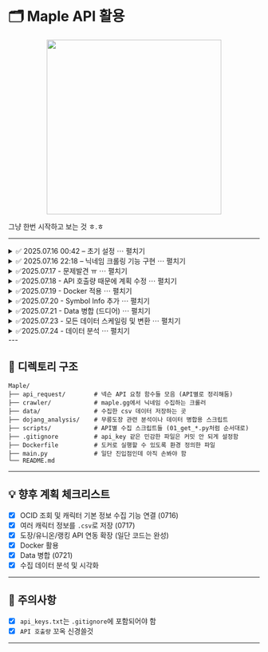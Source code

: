 # 🗂️ Maple API 활용

<p align="center">
  <img src="https://image.ytn.co.kr/general/jpg/2021/0311/202103110915014429_d.jpg" width="350"/>
</p>

그냥 한번 시작하고 보는 것 ㅎ.ㅎ

---
<details>
  <summary>✅ 2025.07.16 00:42 – 초기 설정 ⋯ 펼치기</summary>

  ### 🔧 초기 설정

  - `git init`으로 Git 저장소 초기화  
  - GitHub 원격 저장소 연결 (`origin/main`)  
  - 첫 커밋 완료 및 `push` 성공

  ### 📁 디렉토리 구조 정비

  - 기존 `char_info.py` 파일을 `api_request/char_info.py`로 이동  
    → **API 호출 관련 모듈을 별도 폴더로 정리**

  ### 📡 API 호출 준비

  - `api_keys.txt`를 통한 인증 키 로딩 구현  
  - 넥슨 Open API를 통해 캐릭터 OCID 검색 및 정보 조회 구조 준비

</details>

<details>
  <summary>✅ 2025.07.16 22:18 – 닉네임 크롤링 기능 구현 ⋯ 펼치기</summary>

  #### 🕸️ 닉네임 크롤링 기능 구현
  - `maple.gg` 전투력 랭킹 페이지에서 상위 1000명 닉네임 수집  
    `(아마 상관분석을 통해 추천시스템 정도 만들어보려나 싶은 느낌적인 느낌)`
  - `crawler/nickname_crawler.py` 모듈 작성
  - BeautifulSoup으로 `/u/{nickname}` 형태의 `href`를 파싱

  #### 🧪 수집 결과 검증
  - 닉네임 리스트를 `pandas.DataFrame`으로 시각적으로 확인
  - `main.py`에서 수집-확인 로직 실행

  #### 🔧 Git 설정 개선
  - `.gitignore` 파일 수정:
    - `api_keys.txt`, `__pycache__/`, `*.pyc` 등 민감/불필요 파일 제외
  - VSCode 내 커밋 메시지 작성 방식 학습
  - Git CLI에서 상태 확인, add → commit → push 실습

</details>

<details>
  <summary>✅2025.07.17 - 문제발견 ㅠ ⋯ 펼치기</summary>

  #### 호출 부하에 따른 문제 발견
  - API 호출량을 인지하지 못함 (하루 1천개 호출인데, 욕심이 너무 과했음)
  - 디렉토리 구조를 전반적으로 수정
  - API를 통해 수집하는 스크립트를 나누어서 진행
  - 수집된 csv 파일도 나누어서 진행
  
</details>

<details>
  <summary>✅2025.07.18 - API 호출량 때문에 계획 수정 ⋯ 펼치기</summary>

  #### 호출량 제한으로 인해 계획 변경
  - API 호출량이 하루 1천회 하루에 하나씩 나눠서 진행
  - 데이터를 분석하기 위해 살펴보니 테스트용으로 500명 호출한 결과 164 명에 대한 정보만 호출됨
  - 원하는 API 하나하나 천천히 수집할 것.
  - 쉽지 않ㄴ ㅔ..ㅇㅁㅇ
</details>

<details>
  <summary>✅2025.07.19 - Docker 적용 ⋯ 펼치기</summary>

  #### Docker를 활용해 외부에서 작업할 수 있도록 설정
  1. Dockerfile 작성 - `Ubuntu 환경`
  2. Docker Image Build - `docker build -t nexon-api. `
  3. Jupyter Notebook 실행
    
  ```bash
  git clone https://github.com/pjjongho/NEXON_API.git
  cd NEXON_API
  docker build -t nexon-api . && docker run -p 8888:8888 -v ${PWD}:/app nexon-api
  ```
  
</details>

<details>
  <summary>✅2025.07.20 - Symbol Info 추가 ⋯ 펼치기</summary>

  #### Add Symbol API
  - Symbol API를 새로 호출하여 데이터를 추가
  - 도커 업로드 완료
  - 총 다섯개의 API 호출
  - 더이상 API 호출하지 않고 분석 
  
</details>

<details>
  <summary>✅2025.07.21 - Data 병합 (드디어)  ⋯ 펼치기</summary>

  ### Data 병합
  - Key값은 maple.gg에서 크롤링한 nickname으로 하고 Inner Join
  - stat 이랑 symbol 같은 경우 컬럼이 딕셔너리 형태로 구성되어 있어서 까다로웠음
  - 그래도 원하는대로 해냄 ㅎㅎ 뿌-듯
  
</details>

<details>
  <summary>✅2025.07.23 - 모든 데이터 스케일링 및 변환 ⋯ 펼치기</summary>

  ### 지금까지?
  - 수집한 데이터들을 로그 변환 및 스케일링 진행
  - RandomForest 모델에 dojang_best_floor 를 타겟으로 실행해봄
  - 처참한 결과...
  - 설레는 마음으로 돌렸으나 예측을 전혀 못함.
  - Feature Engineering을 좀 더 잘 해볼 것
</details>

<details>
  <summary>✅2025.07.24 - 데이터 분석 ⋯ 펼치기 </summary>
  - 이전에 머신러닝에 넣기위한 feature engineering을 무작정 진행했지만, 데이터 분석을 좀 더 면밀히 해봐야겠다고 느낌
  - 무릉도장에 효율적인 직업은 무엇인지, 최소 스탯별로 무릉도장에 효율적인 직업은 무엇인지를 분석해봄
  - 데이터 분석을 통해 나중에 머신러닝을 진행하는게 더 의미있고 재밋는 과정이란것을 느낌
</details>
---

## 🧱 디렉토리 구조
```
Maple/
├── api_request/        # 넥슨 API 요청 함수들 모음 (API별로 정리해둠)
├── crawler/            # maple.gg에서 닉네임 수집하는 크롤러
├── data/               # 수집한 csv 데이터 저장하는 곳
├── dojang_analysis/    # 무릉도장 관련 분석이나 데이터 병합용 스크립트
├── scripts/            # API별 수집 스크립트들 (01_get_*.py처럼 순서대로)
├── .gitignore          # api_key 같은 민감한 파일은 커밋 안 되게 설정함
├── Dockerfile          # 도커로 실행할 수 있도록 환경 정의한 파일
├── main.py             # 일단 진입점인데 아직 손봐야 함
└── README.md           
```
---

## 💡 향후 계획 체크리스트

- [x] OCID 조회 및 캐릭터 기본 정보 수집 기능 연결 (0716)
- [x] 여러 캐릭터 정보를 `.csv`로 저장 (0717)
- [x] 도장/유니온/랭킹 API 연동 확장 (일단 코드는 완성)
- [x] Docker 활용
- [x] Data 병합 (0721)
- [x] 수집 데이터 분석 및 시각화

---

## 📌 주의사항

- [x] `api_keys.txt`는 `.gitignore`에 포함되어야 함
- [x] `API 호출량` 꼬옥 신경쓸것

---

